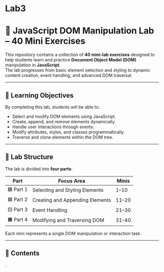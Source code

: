 # Lab3
# 🧪 JavaScript DOM Manipulation Lab – 40 Mini Exercises

This repository contains a collection of **40 mini-lab exercises** designed to help students learn and practice **Document Object Model (DOM)** manipulation in **JavaScript**.  
The lab progresses from basic element selection and styling to dynamic content creation, event handling, and advanced DOM traversal.

---

## 🎯 Learning Objectives

By completing this lab, students will be able to:

- Select and modify DOM elements using JavaScript.
- Create, append, and remove elements dynamically.
- Handle user interactions through events.
- Modify attributes, styles, and classes programmatically.
- Traverse and clone elements within the DOM tree.

---

## 🧩 Lab Structure

The lab is divided into **four parts**:

| Part | Focus Area | Minis |
|------|-------------|-------|
| 🟩 Part 1 | Selecting and Styling Elements | 1–10 |
| 🟦 Part 2 | Creating and Appending Elements | 11–20 |
| 🟨 Part 3 | Event Handling | 21–30 |
| 🟧 Part 4 | Modifying and Traversing DOM | 31–40 |

Each mini represents a single DOM manipulation or interaction task.

---

## 🧠 Contents


.
